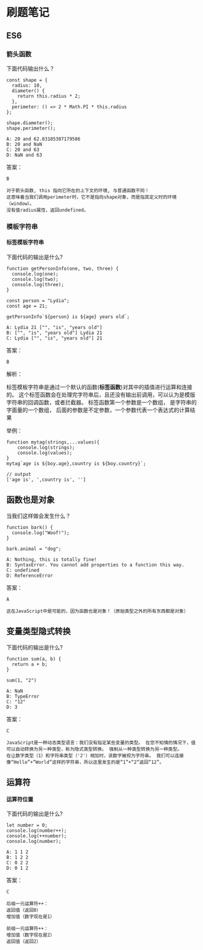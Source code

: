 # 刷题笔记

## ES6 

### 箭头函数

下面代码输出什么？

```
const shape = {
  radius: 10,
  diameter() {
    return this.radius * 2;
  },
  perimeter: () => 2 * Math.PI * this.radius
};

shape.diameter();
shape.perimeter();

A: 20 and 62.83185307179586
B: 20 and NaN
C: 20 and 63
D: NaN and 63
```

答案：
```
B

对于箭头函数, this 指向它所在的上下文的环境, 与普通函数不同！
这意味着当我们调用perimeter时，它不是指向shape对象，而是指其定义时的环境（window）。
没有值radius属性，返回undefined。
```

### 模板字符串

#### 标签模板字符串

下面代码的输出是什么?
```
function getPersonInfo(one, two, three) {
  console.log(one);
  console.log(two);
  console.log(three);
}

const person = "Lydia";
const age = 21;

getPersonInfo`${person} is ${age} years old`;

A: Lydia 21 ["", "is", "years old"]
B: ["", "is", "years old"] Lydia 21
C: Lydia ["", "is", "years old"] 21
```

答案：
```
B
```

解析：

标签模板字符串是通过一个默认的函数(**标签函数**)对其中的插值进行运算和连接的。
这个标签函数会在处理完字符串后，且还没有输出前调用，可以认为是模版字符串的回调函数，或者拦截器。
标签函数第一个参数是一个数组，
是字符串的字面量的一个数组，
后面的参数是不定参数，一个参数代表一个表达式的计算结果

举例：

```
function mytag(strings,...values){
    console.log(strings);
    console.log(values);
}
mytag`age is ${boy.age},country is ${boy.country}`;

// output
['age is', ',country is', '']
```


## 函数也是对象

当我们这样做会发生什么？

```
function bark() {
  console.log("Woof!");
}

bark.animal = "dog";

A: Nothing, this is totally fine!
B: SyntaxError. You cannot add properties to a function this way.
C: undefined
D: ReferenceError
```

答案：
```
A

这在JavaScript中是可能的，因为函数也是对象！（原始类型之外的所有东西都是对象）
```


## 变量类型隐式转换

下面代码的输出是什么?

```
function sum(a, b) {
  return a + b;
}

sum(1, "2")

A: NaN
B: TypeError
C: "12"
D: 3
```

答案：
```
C

JavaScript是一种动态类型语言：我们没有指定某些变量的类型。 在您不知情的情况下，值可以自动转换为另一种类型，称为隐式类型转换。 强制从一种类型转换为另一种类型。
在让数字类型（1）和字符串类型（'2'）相加时，该数字被视为字符串。 我们可以连接像“Hello”+“World”这样的字符串，所以这里发生的是“1”+“2”返回“12”。
```


## 运算符

#### 运算符位置

下面代码的输出是什么?
```
let number = 0;
console.log(number++);
console.log(++number);
console.log(number);

A: 1 1 2
B: 1 2 2
C: 0 2 2
D: 0 1 2
```

答案：
```
C

后缀一元运算符++：
返回值（返回0）
增加值（数字现在是1）

前缀一元运算符++：
增加值（数字现在是2）
返回值（返回2）
```
